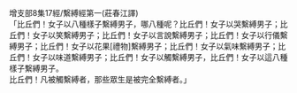 增支部8集17經/繫縛經第一(莊春江譯)  
「比丘們！女子以八種樣子繫縛男子，哪八種呢？比丘們！女子以哭繫縛男子；比丘們！女子以笑繫縛男子；比丘們！女子以言說繫縛男子；比丘們！女子以行儀繫縛男子；比丘們！女子以花果[禮物]繫縛男子；比丘們！女子以氣味繫縛男子；比丘們！女子以味道繫縛男子；比丘們！女子以觸繫縛男子，比丘們！女子以這八種樣子繫縛男子。  
比丘們！凡被觸繫縛者，那些眾生是被完全繫縛者。」  
  
  
